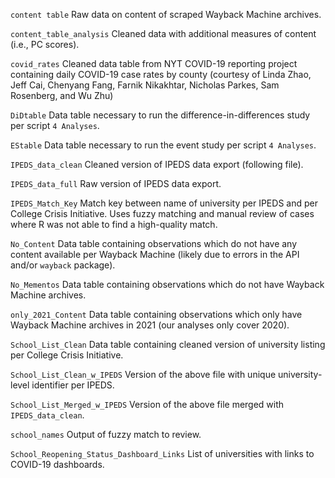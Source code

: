 `content table` Raw data on content of scraped Wayback Machine archives.

`content_table_analysis` Cleaned data with additional measures of content (i.e., PC scores).

`covid_rates` Cleaned data table from NYT COVID-19 reporting project containing daily COVID-19 case rates by county (courtesy of Linda Zhao, Jeff Cai, Chenyang Fang, Farnik Nikakhtar, Nicholas Parkes, Sam Rosenberg, and Wu Zhu)

`DiDtable` Data table necessary to run the difference-in-differences study per script `4 Analyses`.

`EStable` Data table necessary to run the event study per script `4 Analyses`.

`IPEDS_data_clean` Cleaned version of IPEDS data export (following file).

`IPEDS_data_full` Raw version of IPEDS data export.

`IPEDS_Match_Key` Match key between name of university per IPEDS and per College Crisis Initiative. Uses fuzzy matching and manual review of cases where R was not able to find a high-quality match.

`No_Content` Data table containing observations which do not have any content available per Wayback Machine (likely due to errors in the API and/or `wayback` package).

`No_Mementos` Data table containing observations which do not have Wayback Machine archives.

`only_2021_Content` Data table containing observations which only have Wayback Machine archives in 2021 (our analyses only cover 2020).

`School_List_Clean` Data table containing cleaned version of university listing per College Crisis Initiative.

`School_List_Clean_w_IPEDS` Version of the above file with unique university-level identifier per IPEDS.

`School_List_Merged_w_IPEDS` Version of the above file merged with `IPEDS_data_clean`.

`school_names` Output of fuzzy match to review.

`School_Reopening_Status_Dashboard_Links` List of universities with links to COVID-19 dashboards.
